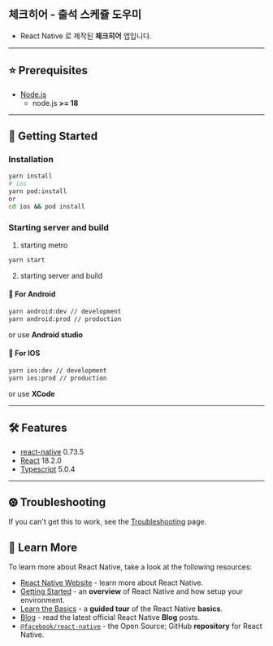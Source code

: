 ## 체크히어 - 출석 스케쥴 도우미
- React Native 로 제작된 **체크히어** 앱입니다.

---

## ⭐️ Prerequisites

- [Node.js](https://nodejs.org/)
  - node.js **>= 18**

---

## 🌱 Getting Started
### Installation

```bash
yarn install
# ios
yarn pod:install
or
cd ios && pod install
```

### Starting server and build
1. starting metro
```bash
yarn start
```

2. starting server and build
#### 📱 For Android
```bash
yarn android:dev // development
yarn android:prod // production
```
or use **Android studio**

#### 📱 For IOS
```bash
yarn ios:dev // development
yarn ios:prod // production
```

or use **XCode**

---

## 🛠 Features

- [react-native](https://reactnative.dev/) 0.73.5
- [React](https://ko.reactjs.org/) 18.2.0
- [Typescript](https://ko.reactjs.org/) 5.0.4

---

## ⚽︎ Troubleshooting

If you can't get this to work, see the [Troubleshooting](https://reactnative.dev/docs/troubleshooting) page.

## 📝 Learn More

To learn more about React Native, take a look at the following resources:

- [React Native Website](https://reactnative.dev) - learn more about React Native.
- [Getting Started](https://reactnative.dev/docs/environment-setup) - an **overview** of React Native and how setup your environment.
- [Learn the Basics](https://reactnative.dev/docs/getting-started) - a **guided tour** of the React Native **basics**.
- [Blog](https://reactnative.dev/blog) - read the latest official React Native **Blog** posts.
- [`@facebook/react-native`](https://github.com/facebook/react-native) - the Open Source; GitHub **repository** for React Native.

